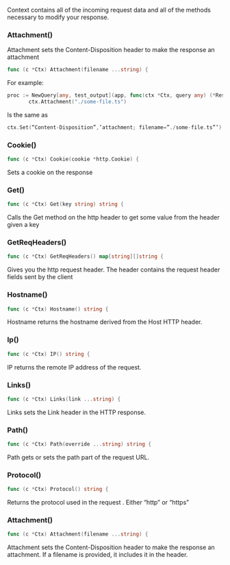 Context contains all of the incoming request data and all of the methods necessary to modify your response.


### Attachment()
Attachment sets the Content-Disposition header to make the response an attachment
```go
func (c *Ctx) Attachment(filename ...string) {
```
For example:
```go
proc := NewQuery[any, test_output](app, func(ctx *Ctx, query any) (*Res[test_output], error) {
       ctx.Attachment("./some-file.ts")

```

Is the same as 
```go
ctx.Set(“Content-Disposition”,’attachment; filename=”./some-file.ts”’)
```

### Cookie()

```go
func (c *Ctx) Cookie(cookie *http.Cookie) {
```

Sets a cookie on the response

### Get()
```go
func (c *Ctx) Get(key string) string {
```
Calls the Get method on the http header to get some value from the header given a key

### GetReqHeaders()

```go
func (c *Ctx) GetReqHeaders() map[string][]string {
```
Gives you the http request header. The header contains the request header fields sent by the client

### Hostname()

```go
func (c *Ctx) Hostname() string {
```
Hostname returns the hostname derived from the Host HTTP header.


### Ip()
```go
func (c *Ctx) IP() string {
```
IP returns the remote IP address of the request.

### Links()
```go
func (c *Ctx) Links(link ...string) {
```
Links sets the Link header in the HTTP response.

### Path()

```go
func (c *Ctx) Path(override ...string) string {
```

Path gets or sets the path part of the request URL.

### Protocol()
```go
func (c *Ctx) Protocol() string {
```
Returns the protocol used in the request . Either “http” or “https”


### Attachment()
```go
func (c *Ctx) Attachment(filename ...string) {
```
Attachment sets the Content-Disposition header to make the response an attachment. If a filename is provided, it includes it in the header.



